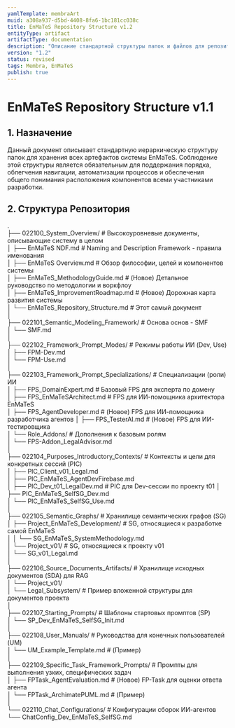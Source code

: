 ```yaml
---
yamlTemplate: membraArt
muid: a308a937-d5bd-4408-8fa6-1bc181cc038c
title: EnMaTeS Repository Structure v1.2
entityType: artifact
artifactType: documentation
description: "Описание стандартной структуры папок и файлов для репозитория системы EnMaTeS. Обеспечивает консистентность и легкую навигацию по компонентам. Версия 1.1 добавляет расположение для новых системных и тестовых артефактов."
version: "1.2"
status: revised
tags: Membra, EnMaTeS
publish: true
---
```


# EnMaTeS Repository Structure v1.1

## 1. Назначение

Данный документ описывает стандартную иерархическую структуру папок для хранения всех артефактов системы EnMaTeS. Соблюдение этой структуры является обязательным для поддержания порядка, облегчения навигации, автоматизации процессов и обеспечения общего понимания расположения компонентов всеми участниками разработки.

## 2. Структура Репозитория

.  
├── 022100_System_Overview/ # Высокоуровневые документы, описывающие систему в целом  
│ ├── EnMaTeS NDF.md # Naming and Description Framework - правила именования  
│ ├── EnMaTeS Overview.md # Обзор философии, целей и компонентов системы  
│ ├── EnMaTeS_MethodologyGuide.md # (Новое) Детальное руководство по методологии и воркфлоу  
│ ├── EnMaTeS_ImprovementRoadmap.md # (Новое) Дорожная карта развития системы  
│ └── EnMaTeS_Repository_Structure.md # Этот самый документ  
│  
├── 022101_Semantic_Modeling_Framework/ # Основа основ - SMF  
│ └── SMF.md  
│  
├── 022102_Framework_Prompt_Modes/ # Режимы работы ИИ (Dev, Use)  
│ ├── FPM-Dev.md  
│ └── FPM-Use.md  
│  
├── 022103_Framework_Prompt_Specializations/ # Специализации (роли) ИИ  
│ ├── FPS_DomainExpert.md # Базовый FPS для эксперта по домену  
│ ├── FPS_EnMaTeSArchitect.md # FPS для ИИ-помощника архитектора EnMaTeS  
│ ├── FPS_AgentDeveloper.md # (Новое) FPS для ИИ-помощника разработчика агентов
│ ├── FPS_TesterAI.md # (Новое) FPS для ИИ-тестировщика  
│ └── Role_Addons/ # Дополнения к базовым ролям  
│    └── FPS-Addon_LegalAdvisor.md  
│  
├── 022104_Purposes_Introductory_Contexts/ # Контексты и цели для конкретных сессий (PIC)  
│ ├── PIC_Client_v01_Legal.md  
│ ├── PIC_EnMaTeS_AgentDevFirebase.md  
│ ├── PIC_Dev_t01_LegalDev.md # PIC для Dev-сессии по проекту t01
│ ├── PIC_EnMaTeS_SelfSG_Dev.md  
│ └── PIC_EnMaTeS_SelfSG_Use.md  
│  
├── 022105_Semantic_Graphs/ # Хранилище семантических графов (SG)  
│ ├── Project_EnMaTeS_Development/ # SG, относящиеся к разработке самой EnMaTeS  
│ │ └── SG_EnMaTeS_SystemMethodology.md  
│ └── Project_v01/ # SG, относящиеся к проекту v01  
│    └── SG_v01_Legal.md  
│  
├── 022106_Source_Documents_Artifacts/ # Хранилище исходных документов (SDA) для RAG  
│ └── Project_v01/  
│    └── Legal_Subsystem/ # Пример вложенной структуры для документов проекта  
│  
├── 022107_Starting_Prompts/ # Шаблоны стартовых промптов (SP)  
│ └── SP_Dev_EnMaTeS_SelfSG_Init.md  
│  
├── 022108_User_Manuals/ # Руководства для конечных пользователей (UM)  
│ └── UM_Example_Template.md # (Пример)  
│  
├── 022109_Specific_Task_Framework_Prompts/ # Промпты для выполнения узких, специфических задач  
│ ├── FPTask_AgentEvaluation.md # (Новое) FP-Task для оценки ответа агента  
│ └── FPTask_ArchimatePUML.md # (Пример)  
│  
└── 022110_Chat_Configurations/ # Конфигурации сборок ИИ-агентов  
   └── ChatConfig_Dev_EnMaTeS_SelfSG.md